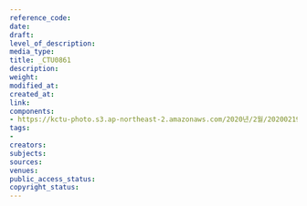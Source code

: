 ```yaml
---
reference_code: 
date: 
draft: 
level_of_description: 
media_type: 
title: _CTU0861
description: 
weight: 
modified_at: 
created_at: 
link: 
components:
- https://kctu-photo.s3.ap-northeast-2.amazonaws.com/2020년/2월/20200219_한국마사회+불법행위+및+부패행위+관련+국민감사+청구+기자회견/_CTU0861.jpg
tags:
- 
creators: 
subjects: 
sources: 
venues: 
public_access_status: 
copyright_status: 
---
```

